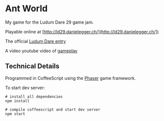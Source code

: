 Ant World
=========

My game for the Ludum Dare 29 game jam.

Playable online at [http://ld29.danielegger.ch/](http://ld29.danielegger.ch/])

The official [Ludum Dare entry](http://www.ludumdare.com/compo/ludum-dare-29/?action=preview&uid=12823)

A video youtube video of [gameplay](https://www.youtube.com/watch?v=84adyv99mJI)

## Technical Details

Programmed in CoffeeScript using the [Phaser](http://phaser.io/) game framework.

To start dev server:

```
# install all dependencies
npm install

# compile coffeescript and start dev server
npm start
```


